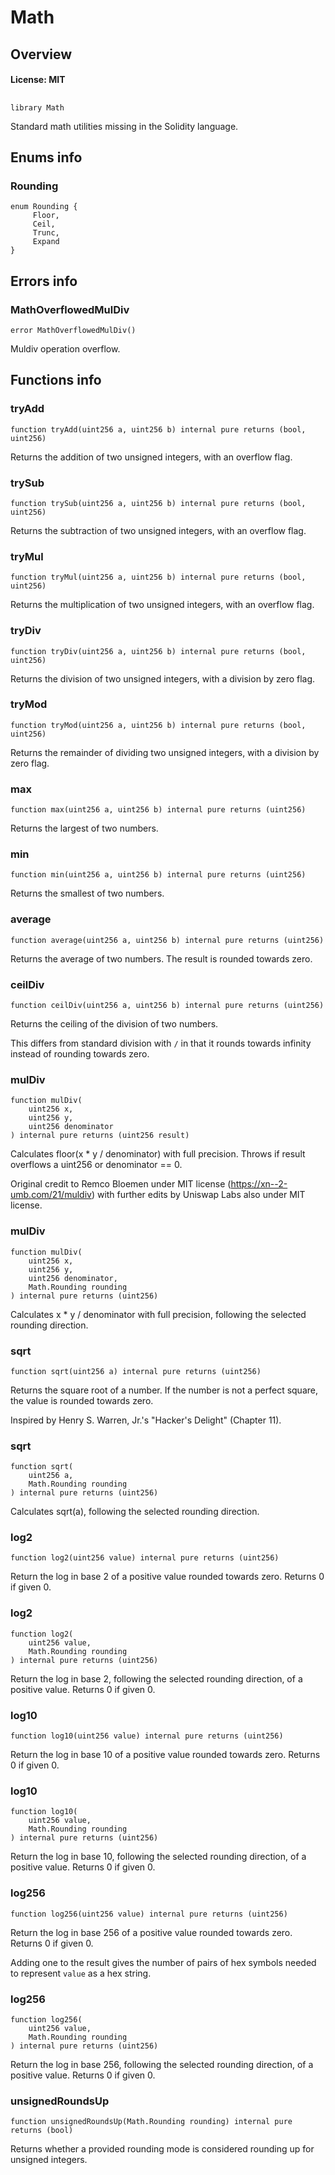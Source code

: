 # Math

## Overview

#### License: MIT

## 

```solidity
library Math
```

Standard math utilities missing in the Solidity language.
## Enums info

### Rounding

```solidity
enum Rounding {
	 Floor,
	 Ceil,
	 Trunc,
	 Expand
}
```


## Errors info

### MathOverflowedMulDiv

```solidity
error MathOverflowedMulDiv()
```

Muldiv operation overflow.
## Functions info

### tryAdd

```solidity
function tryAdd(uint256 a, uint256 b) internal pure returns (bool, uint256)
```

Returns the addition of two unsigned integers, with an overflow flag.
### trySub

```solidity
function trySub(uint256 a, uint256 b) internal pure returns (bool, uint256)
```

Returns the subtraction of two unsigned integers, with an overflow flag.
### tryMul

```solidity
function tryMul(uint256 a, uint256 b) internal pure returns (bool, uint256)
```

Returns the multiplication of two unsigned integers, with an overflow flag.
### tryDiv

```solidity
function tryDiv(uint256 a, uint256 b) internal pure returns (bool, uint256)
```

Returns the division of two unsigned integers, with a division by zero flag.
### tryMod

```solidity
function tryMod(uint256 a, uint256 b) internal pure returns (bool, uint256)
```

Returns the remainder of dividing two unsigned integers, with a division by zero flag.
### max

```solidity
function max(uint256 a, uint256 b) internal pure returns (uint256)
```

Returns the largest of two numbers.
### min

```solidity
function min(uint256 a, uint256 b) internal pure returns (uint256)
```

Returns the smallest of two numbers.
### average

```solidity
function average(uint256 a, uint256 b) internal pure returns (uint256)
```

Returns the average of two numbers. The result is rounded towards
zero.
### ceilDiv

```solidity
function ceilDiv(uint256 a, uint256 b) internal pure returns (uint256)
```

Returns the ceiling of the division of two numbers.

This differs from standard division with `/` in that it rounds towards infinity instead
of rounding towards zero.
### mulDiv

```solidity
function mulDiv(
    uint256 x,
    uint256 y,
    uint256 denominator
) internal pure returns (uint256 result)
```

Calculates floor(x * y / denominator) with full precision. Throws if result overflows a uint256 or
denominator == 0.

Original credit to Remco Bloemen under MIT license (https://xn--2-umb.com/21/muldiv) with further edits by
Uniswap Labs also under MIT license.
### mulDiv

```solidity
function mulDiv(
    uint256 x,
    uint256 y,
    uint256 denominator,
    Math.Rounding rounding
) internal pure returns (uint256)
```

Calculates x * y / denominator with full precision, following the selected rounding direction.
### sqrt

```solidity
function sqrt(uint256 a) internal pure returns (uint256)
```

Returns the square root of a number. If the number is not a perfect square, the value is rounded
towards zero.

Inspired by Henry S. Warren, Jr.'s "Hacker's Delight" (Chapter 11).
### sqrt

```solidity
function sqrt(
    uint256 a,
    Math.Rounding rounding
) internal pure returns (uint256)
```

Calculates sqrt(a), following the selected rounding direction.
### log2

```solidity
function log2(uint256 value) internal pure returns (uint256)
```

Return the log in base 2 of a positive value rounded towards zero.
Returns 0 if given 0.
### log2

```solidity
function log2(
    uint256 value,
    Math.Rounding rounding
) internal pure returns (uint256)
```

Return the log in base 2, following the selected rounding direction, of a positive value.
Returns 0 if given 0.
### log10

```solidity
function log10(uint256 value) internal pure returns (uint256)
```

Return the log in base 10 of a positive value rounded towards zero.
Returns 0 if given 0.
### log10

```solidity
function log10(
    uint256 value,
    Math.Rounding rounding
) internal pure returns (uint256)
```

Return the log in base 10, following the selected rounding direction, of a positive value.
Returns 0 if given 0.
### log256

```solidity
function log256(uint256 value) internal pure returns (uint256)
```

Return the log in base 256 of a positive value rounded towards zero.
Returns 0 if given 0.

Adding one to the result gives the number of pairs of hex symbols needed to represent `value` as a hex string.
### log256

```solidity
function log256(
    uint256 value,
    Math.Rounding rounding
) internal pure returns (uint256)
```

Return the log in base 256, following the selected rounding direction, of a positive value.
Returns 0 if given 0.
### unsignedRoundsUp

```solidity
function unsignedRoundsUp(Math.Rounding rounding) internal pure returns (bool)
```

Returns whether a provided rounding mode is considered rounding up for unsigned integers.